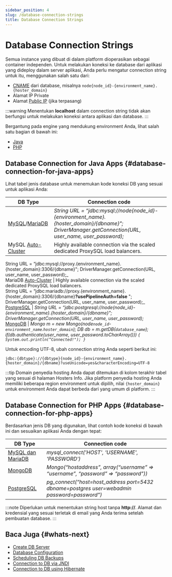 ```yaml
---
sidebar_position: 4
slug: /database-connection-strings
title: Database Connection Strings
---
```

# Database Connection Strings

Semua instance yang dibuat di dalam platform dioperasikan sebagai container independen. Untuk melakukan koneksi ke database dari aplikasi yang dideploy dalam server aplikasi, Anda perlu mengatur connection string untuk itu, menggunakan salah satu dari:

  * [CNAME](<https://docs.dewacloud.com/docs/database-hosting/#database-admin-panel-url>) dari database, misalnya `node{node_id}-{environment_name}.{hoster_domain}`
  * Alamat IP Private
  * Alamat [Public IP](<https://docs.dewacloud.com/docs/public-ip/>) (jika terpasang)

:::warning
Menentukan **localhost** dalam connection string tidak akan berfungsi untuk melakukan koneksi antara aplikasi dan database.
:::

Bergantung pada engine yang mendukung environment Anda, lihat salah satu bagian di bawah ini:

  * [Java](<https://docs.dewacloud.com/docs/#database-connection-for-java-apps>)
  * [PHP](<https://docs.dewacloud.com/docs/#database-connection-for-php-apps>)

## Database Connection for Java Apps {#database-connection-for-java-apps}

Lihat tabel jenis database untuk menemukan kode koneksi DB yang sesuai untuk aplikasi Anda:

DB Type | Connection code  
---|---  
[MySQL](<https://docs.dewacloud.com/docs/connection-to-mysql>)/[MariaDB](<https://docs.dewacloud.com/docs/connection-to-mariadb>) | _String URL = “jdbc:mysql://node\{node_id\}-\{environment_name\}.\{hoster_domain\}/\{dbname\}"; DriverManager.getConnection(URL, user_name, user_password);_  
MySQL [Auto-Cluster](<https://docs.dewacloud.com/docs/auto-clustering>) | Highly available connection via the scaled dedicated ProxySQL load balancers.  
String URL = “jdbc:mysql://proxy.\{environment_name\}.\{hoster_domain\}:3306/\{dbname\}"; DriverManager.getConnection(URL, user_name, user_password);_  
MariaDB [Auto-Cluster](<https://docs.dewacloud.com/docs/auto-clustering>) | Highly available connection via the scaled dedicated ProxySQL load balancers.  
String URL = “jdbc:mariadb://proxy.\{environment_name\}.\{hoster_domain\}:3306/\{dbname\}**?usePipelineAuth=false** "; DriverManager.getConnection(URL, user_name, user_password);_  
[PostgreSQL](<https://docs.dewacloud.com/docs/connection-to-postgresql>) | _String URL = “jdbc:postgresql://node\{node_id\}-\{environment_name\}.\{hoster_domain\}/\{dbname\}"; DriverManager.getConnection(URL, user_name, user_password);_  
[MongoDB](<https://docs.dewacloud.com/docs/connection-to-mongodb>) | _Mongo m = new Mongo(node`node_id`-`environment_name`.`hoster_domain`); DB db = m.getDB(`database_name`); if(db.authenticate(user_name, user_password.toCharArray())) `{ System.out.println(“Connected!"); }`_

Untuk encoding UTF-8, ubah connection string Anda seperti berikut ini:

```
jdbc:{dbtype}://{dbtype}{node_id}-{environment_name}.{hoster_domain}/{dbname}?useUnicode=yes&characterEncoding=UTF-8
```

:::tip
Domain penyedia hosting Anda dapat ditemukan di kolom terakhir tabel yang sesuai di halaman Hosters Info. Jika platform penyedia hosting Anda memiliki beberapa region environment untuk dipilih, nilai `{hoster_domain}` untuk environment Anda dapat berbeda dari yang umum di platform.
:::

## Database Connection for PHP Apps {#database-connection-for-php-apps}

Berdasarkan jenis DB yang digunakan, lihat contoh kode koneksi di bawah ini dan sesuaikan aplikasi Anda dengan tepat:

DB Type | Connection code  
---|---  
[MySQL dan MariaDB](<https://docs.dewacloud.com/docs/connection-to-mysql-php>) | _mysql_connect('HOST', 'USERNAME', 'PASSWORD')_  
[MongoDB](<https://docs.dewacloud.com/docs/connection-to-mongodb-for-php>) | _Mongo(“hostaddress”, array(“username” => “username”, “password” => “password”))_  
[PostgreSQL](<https://docs.dewacloud.com/docs/connection-to-postgresql-for-php>) | _pg_connect(“host=host_address port=5432 dbname=postgres user=webadmin password=password”)_  

:::note
Diperlukan untuk menentukan string host tanpa **http://**. Alamat dan kredensial yang sesuai terletak di email yang Anda terima setelah pembuatan database.
:::

## Baca Juga {#whats-next}

  * [Create DB Server](<https://docs.dewacloud.com/docs/database-hosting/>)
  * [Database Configuration](<https://docs.dewacloud.com/docs/database-configuration-files/>)
  * [Scheduling DB Backups](<https://docs.dewacloud.com/docs/scheduling-backups/>)
  * [Connection to DB via JNDI](<https://docs.dewacloud.com/docs/connection-to-db-via-jndi/>)
  * [Connection to DB using Hibernate](<https://docs.dewacloud.com/docs/connect-db-hibernate/>)